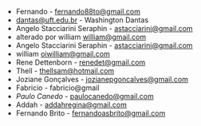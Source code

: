 ﻿* Fernando - fernando88to@gmail.com
* dantas@uft.edu.br - Washington Dantas
* Angelo Stacciarini Seraphin - astacciarini@gmail.com 
* alterado por william william@gmail.com
* Angelo Stacciarini Seraphin - astacciarini@gmail.com 
* william oiwilliam@gmail.com
* Rene Dettenborn - renedet@gmail.com
* Thell	- thellsam@hotmail.com
* Joziane Gonçalves - jozianepgoncalves@gmail.com
* Fabricio - fabricio@gmail
* *Paulo Canedo* - paulocanedo@gmail.com
* Addah - addahregina@gmail.com
* Fernando Brito - fernandoasbrito@gmail.com

